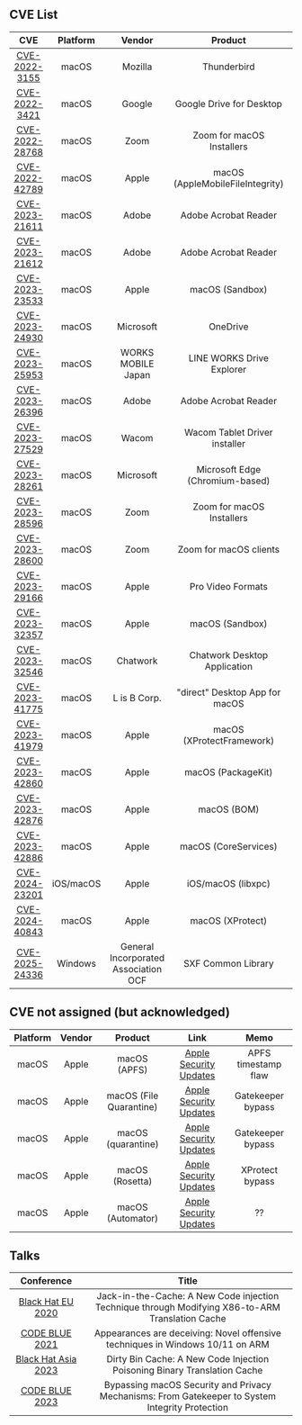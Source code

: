 ## CVE List

|CVE|Platform|Vendor|Product|Classification|
|:--:|:--:|:--:|:--:|:--:|
|[CVE-2022-3155](https://www.mozilla.org/en-US/security/advisories/mfsa2022-42/)|macOS|Mozilla|Thunderbird|Gatekeeper bypass|
|[CVE-2022-3421](https://support.google.com/a/answer/7577057)|macOS|Google|Google Drive for Desktop|LPE|
|[CVE-2022-28768](https://explore.zoom.us/en/trust/security/security-bulletin/?filter-cve=CVE-2022-28768&filter=&keywords=)|macOS|Zoom|Zoom for macOS Installers|LPE|
|[CVE-2022-42789](https://support.apple.com/en-us/HT213488)|macOS|Apple|macOS (AppleMobileFileIntegrity)|TCC bypass|
|[CVE-2023-21611](https://helpx.adobe.com/security/products/acrobat/apsb23-01.html)|macOS|Adobe|Adobe Acrobat Reader|LPE|
|[CVE-2023-21612](https://helpx.adobe.com/security/products/acrobat/apsb23-01.html)|macOS|Adobe|Adobe Acrobat Reader|LPE|
|[CVE-2023-23533](https://support.apple.com/en-us/HT213670)|macOS|Apple|macOS (Sandbox)|SIP bypass|
|[CVE-2023-24930](https://msrc.microsoft.com/update-guide/vulnerability/CVE-2023-24930)|macOS|Microsoft|OneDrive|LPE|
|[CVE-2023-25953](https://jvn.jp/en/jp/JVN01937209/index.html)|macOS|WORKS MOBILE Japan|LINE WORKS Drive Explorer|TCC bypass|
|[CVE-2023-26396](https://helpx.adobe.com/security/products/acrobat/apsb23-24.html)|macOS|Adobe|Adobe Acrobat Reader|LPE|
|[CVE-2023-27529](https://jvn.jp/en/jp/JVN90278893/)|macOS|Wacom|Wacom Tablet Driver installer|LPE|
|[CVE-2023-28261](https://msrc.microsoft.com/update-guide/vulnerability/CVE-2023-28261)|macOS|Microsoft|Microsoft Edge (Chromium-based)|LPE|
|[CVE-2023-28596](https://explore.zoom.us/en/trust/security/security-bulletin/?filter-cve=CVE-2023-28596&filter=&keywords=)|macOS|Zoom|Zoom for macOS Installers|LPE|
|[CVE-2023-28600](https://explore.zoom.us/en/trust/security/security-bulletin/?filter-cve=CVE-2023-28600&filter=&keywords=)|macOS|Zoom|Zoom for macOS clients|LPE|
|[CVE-2023-29166](https://support.apple.com/en-us/HT213882)|macOS|Apple|Pro Video Formats|SIP bypass|
|[CVE-2023-32357](https://support.apple.com/en-us/HT213758)|macOS|Apple|macOS (Sandbox)|TCC bypass (App Protection)|
|[CVE-2023-32546](https://jvn.jp/en/jp/JVN96828492/)|macOS|Chatwork|Chatwork Desktop Application|TCC bypass|
|[CVE-2023-41775](https://jvn.jp/en/jp/JVN42691027/)|macOS|L is B Corp.|"direct" Desktop App for macOS|TCC bypass|
|[CVE-2023-41979](https://support.apple.com/en-us/HT213940)|macOS|Apple|macOS (XProtectFramework)|SIP bypass|
|[CVE-2023-42860](https://support.apple.com/en-us/HT213985)|macOS|Apple|macOS (PackageKit)|SIP bypass|
|[CVE-2023-42876](https://support.apple.com/en-us/HT213940)|macOS|Apple|macOS (BOM)|Out-of-bounds read|
|[CVE-2023-42886](https://support.apple.com/en-us/HT214036)|macOS|Apple|macOS (CoreServices)|Buffer overread|
|[CVE-2024-23201](https://support.apple.com/en-us/HT214085)|iOS/macOS|Apple|iOS/macOS (libxpc)|DoS|
|[CVE-2024-40843](https://support.apple.com/en-us/121238)|macOS|Apple|macOS (XProtect)|TCC bypass|
|[CVE-2025-24336](https://jvn.jp/en/jp/JVN23839833/index.html)|Windows|General Incorporated Association OCF|SXF Common Library|DoS|

## CVE not assigned (but acknowledged)

|Platform|Vendor|Product|Link|Memo|
|:--:|:--:|:--:|:--:|:--:|
|macOS|Apple|macOS (APFS)|[Apple Security Updates](https://support.apple.com/en-us/HT212804)|APFS timestamp flaw|
|macOS|Apple|macOS (File Quarantine)|[Apple Security Updates](https://support.apple.com/en-us/HT213670)|Gatekeeper bypass|
|macOS|Apple|macOS (quarantine)|[Apple Security Updates](https://support.apple.com/en-us/HT213670)|Gatekeeper bypass|
|macOS|Apple|macOS (Rosetta)|[Apple Security Updates](https://support.apple.com/en-us/HT213758)|XProtect bypass|
|macOS|Apple|macOS (Automator)|[Apple Security Updates](https://support.apple.com/en-us/121238)|??|

## Talks

|Conference|Title|
|:--:|:--:|
|[Black Hat EU 2020](https://www.blackhat.com/eu-20/briefings/schedule/#jack-in-the-cache-a-new-code-injection-technique-through-modifying-x-to-arm-translation-cache-21324)|Jack-in-the-Cache: A New Code injection Technique through Modifying X86-to-ARM Translation Cache|
|[CODE BLUE 2021](https://codeblue.jp/2021/talks/?content=talks_4)|Appearances are deceiving: Novel offensive techniques in Windows 10/11 on ARM|
|[Black Hat Asia 2023](https://www.blackhat.com/asia-23/briefings/schedule/index.html#dirty-bin-cache-a-new-code-injection-poisoning-binary-translation-cache-30907)|Dirty Bin Cache: A New Code Injection Poisoning Binary Translation Cache|
|[CODE BLUE 2023](https://codeblue.jp/2023/en/talks/?content=talks_3)|Bypassing macOS Security and Privacy Mechanisms: From Gatekeeper to System Integrity Protection|
